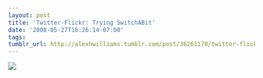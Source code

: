 ```yaml
---
layout: post
title: 'Twitter-Flickr: Trying SwitchABit'
date: '2008-05-27T16:26:14-07:00'
tags: 
tumblr_url: http://alexhwilliams.tumblr.com/post/36261170/twitter-flickr-trying-switchabit
---
```

<img src="http://24.media.tumblr.com/EXq6qISRE9io1114ROrV42qJ_250.jpg"/>

